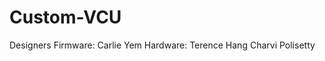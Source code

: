# Custom-VCU

Designers
  Firmware: Carlie Yem
  Hardware: Terence Hang
            Charvi Polisetty

